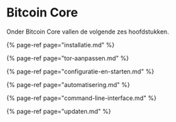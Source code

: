 # Bitcoin Core

Onder Bitcoin Core vallen de volgende zes hoofdstukken.

{% page-ref page="installatie.md" %}

{% page-ref page="tor-aanpassen.md" %}

{% page-ref page="configuratie-en-starten.md" %}

{% page-ref page="automatisering.md" %}

{% page-ref page="command-line-interface.md" %}

{% page-ref page="updaten.md" %}


